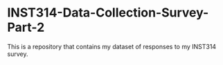 # INST314-Data-Collection-Survey-Part-2
This is a repository that contains my dataset of responses to my INST314 survey.
